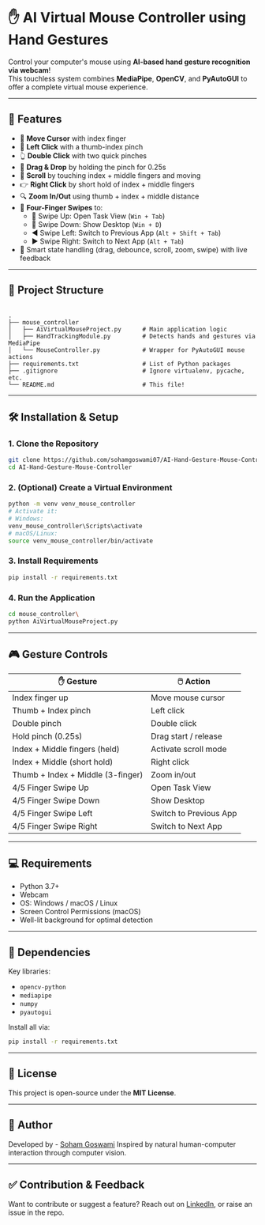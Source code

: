 # ✋ AI Virtual Mouse Controller using Hand Gestures

Control your computer's mouse using **AI-based hand gesture recognition via webcam**!  
This touchless system combines **MediaPipe**, **OpenCV**, and **PyAutoGUI** to offer a complete virtual mouse experience.

---

## 🚀 Features

- 🎯 **Move Cursor** with index finger
- 🤏 **Left Click** with a thumb-index pinch
- 👆 **Double Click** with two quick pinches
- 🧲 **Drag & Drop** by holding the pinch for 0.25s
- 📜 **Scroll** by touching index + middle fingers and moving
- 👉 **Right Click** by short hold of index + middle fingers
- 🔍 **Zoom In/Out** using thumb + index + middle distance
- 🧭 **Four-Finger Swipes** to:
  - 🔼 Swipe Up: Open Task View (`Win + Tab`)
  - 🔽 Swipe Down: Show Desktop (`Win + D`)
  - ◀️ Swipe Left: Switch to Previous App (`Alt + Shift + Tab`)
  - ▶️ Swipe Right: Switch to Next App (`Alt + Tab`)
- 🧠 Smart state handling (drag, debounce, scroll, zoom, swipe) with live feedback

---

## 📂 Project Structure

```

.
├── mouse_controller
│   ├── AiVirtualMouseProject.py      # Main application logic
│   ├── HandTrackingModule.py         # Detects hands and gestures via MediaPipe
│   └── MouseController.py            # Wrapper for PyAutoGUI mouse actions
├── requirements.txt                  # List of Python packages
├── .gitignore                        # Ignore virtualenv, pycache, etc.
└── README.md                         # This file!

````

---

## 🛠 Installation & Setup

### 1. Clone the Repository
```bash
git clone https://github.com/sohamgoswami07/AI-Hand-Gesture-Mouse-Controller.git
cd AI-Hand-Gesture-Mouse-Controller
````

### 2. (Optional) Create a Virtual Environment

```bash
python -m venv venv_mouse_controller
# Activate it:
# Windows:
venv_mouse_controller\Scripts\activate
# macOS/Linux:
source venv_mouse_controller/bin/activate
```

### 3. Install Requirements

```bash
pip install -r requirements.txt
```

### 4. Run the Application

```bash
cd mouse_controller\
python AiVirtualMouseProject.py
```

---

## 🎮 Gesture Controls

| ✋ Gesture                        | 🖱️ Action             |
| --------------------------------- | ---------------------- |
| Index finger up                   | Move mouse cursor      |
| Thumb + Index pinch               | Left click             |
| Double pinch                      | Double click           |
| Hold pinch (0.25s)                | Drag start / release   |
| Index + Middle fingers (held)     | Activate scroll mode   |
| Index + Middle (short hold)       | Right click            |
| Thumb + Index + Middle (3-finger) | Zoom in/out            |
| 4/5 Finger Swipe Up               | Open Task View         |
| 4/5 Finger Swipe Down             | Show Desktop           |
| 4/5 Finger Swipe Left             | Switch to Previous App |
| 4/5 Finger Swipe Right            | Switch to Next App     |

---

## 💻 Requirements

* Python 3.7+
* Webcam
* OS: Windows / macOS / Linux
* Screen Control Permissions (macOS)
* Well-lit background for optimal detection

---

## 🧪 Dependencies

Key libraries:

* `opencv-python`
* `mediapipe`
* `numpy`
* `pyautogui`

Install all via:

```bash
pip install -r requirements.txt
```

---

## 📄 License

This project is open-source under the **MIT License**.

---

## 🙌 Author

Developed by - [Soham Goswami](https://www.linkedin.com/in/soham-python-developer/)
Inspired by natural human-computer interaction through computer vision.

---

## ✅ Contribution & Feedback

Want to contribute or suggest a feature?
Reach out on [LinkedIn](https://www.linkedin.com/in/soham-python-developer/), or raise an issue in the repo.


